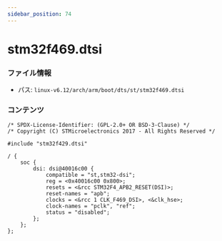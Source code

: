 ```yaml
---
sidebar_position: 74
---
```

# stm32f469.dtsi

### ファイル情報

- パス: `linux-v6.12/arch/arm/boot/dts/st/stm32f469.dtsi`

### コンテンツ

```dtsi
/* SPDX-License-Identifier: (GPL-2.0+ OR BSD-3-Clause) */
/* Copyright (C) STMicroelectronics 2017 - All Rights Reserved */

#include "stm32f429.dtsi"

/ {
	soc {
		dsi: dsi@40016c00 {
			compatible = "st,stm32-dsi";
			reg = <0x40016c00 0x800>;
			resets = <&rcc STM32F4_APB2_RESET(DSI)>;
			reset-names = "apb";
			clocks = <&rcc 1 CLK_F469_DSI>, <&clk_hse>;
			clock-names = "pclk", "ref";
			status = "disabled";
		};
	};
};

```
